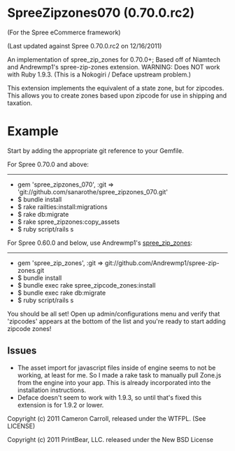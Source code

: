 SpreeZipzones070 (0.70.0.rc2)
================

(For the Spree eCommerce framework)

(Last updated against Spree 0.70.0.rc2 on 12/16/2011)

An implementation of spree_zip_zones for 0.70.0+; Based off of Niamtech and Andrewmp1's spree-zip-zones extension.
WARNING: Does NOT work with Ruby 1.9.3. (This is a Nokogiri / Deface upstream problem.)

This extension implements the equivalent of a state zone, but for zipcodes. This allows you to create zones based upon zipcode for use in shipping and taxation.


Example
=======

Start by adding the appropriate git reference to your Gemfile.

For Spree 0.70.0 and above:
___________________________

* gem 'spree_zipzones_070', :git => 'git://github.com/sanarothe/spree_zipzones_070.git'
* $ bundle install
* $ rake railties:install:migrations
* $ rake db:migrate
* $ rake spree_zipzones:copy_assets
* $ ruby script/rails s

For Spree 0.60.0 and below, use Andrewmp1's [spree_zip_zones](https://github.com/Andrewmp1/spree-zip-zones):
____________________________________________________________________________________________________________

* gem 'spree_zip_zones', :git => git://github.com/Andrewmp1/spree-zip-zones.git
* $ bundle install
* $ bundle exec rake spree_zipcode_zones:install
* $ bundle exec rake db:migrate
* $ ruby script/rails s


You should be all set! Open up admin/configurations menu and verify that 'zipcodes' appears at the bottom of the list and you're ready to start adding zipcode zones!


Issues
-------

* The asset import for javascript files inside of engine seems to not be working, at least for me. So I made a rake task to manually pull Zone.js from the engine into your app. This is already incorporated into the installation instructions.
* Deface doesn't seem to work with 1.9.3, so until that's fixed this extension is for 1.9.2 or lower.


Copyright (c) 2011 Cameron Carroll, released under the WTFPL. (See LICENSE)

Copyright (c) 2011 PrintBear, LLC. released under the New BSD License

